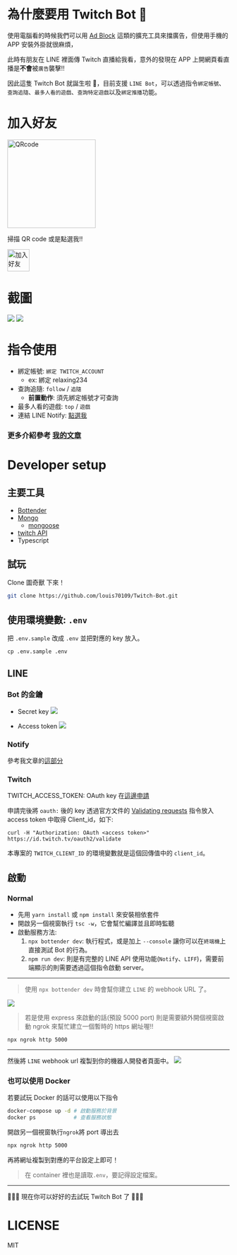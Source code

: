 # 為什麼要用 Twitch Bot 👾

使用電腦看的時候我們可以用 [Ad Block](https://chrome.google.com/webstore/detail/adblock-%E2%80%94-best-ad-blocker/gighmmpiobklfepjocnamgkkbiglidom?hl=zh-TW) 這類的擴充工具來擋廣告，但使用手機的 APP 安裝外掛就很麻煩，

此時有朋友在 LINE 裡面傳 Twitch 直播給我看，意外的發現在 APP 上開網頁看直播是**不會**被`廣告`襲擊!!

因此這隻 Twitch Bot 就誕生啦 🎉，目前支援 `LINE Bot`，可以透過指令`綁定帳號`、`查詢追隨`、`最多人看的遊戲`、`查詢特定遊戲`以及`綁定推播`功能。

# 加入好友

<img height="200" border="0" alt="QRcode" src="https://i.imgur.com/kRcEhBN.png">

掃描 QR code 或是點選我!!

<a href="https://line.me/R/ti/p/%40eae1476b"><img height="50" border="0" alt="加入好友" src="https://scdn.line-apps.com/n/line_add_friends/btn/zh-Hant.png"></a>

# 截圖

![](https://i.imgur.com/9KJojv4l.png)
![](https://i.imgur.com/9QKncuJl.png)

# 指令使用

- 綁定帳號: `綁定 TWITCH_ACCOUNT`
  - ex: 綁定 relaxing234
- 查詢追隨: `follow` / `追隨`
  - **前置動作**: 須先綁定帳號才可查詢
- 最多人看的遊戲: `top` / `遊戲`
- 連結 LINE Notify: [點選我](https://liff.line.me/1653917374-QqknRPqk)

### 更多介紹參考 [我的文章](https://nijialin.com/2020/03/09/Twitch-Bot-%E5%85%A8%E9%9D%A2%E5%8D%87%E7%B4%9A%EF%BC%81/)

# Developer setup

## 主要工具

- [Bottender](https://github.com/Yoctol/bottender)
- [Mongo](https://www.mongodb.com/)
  - [mongoose](https://mongoosejs.com/)
- [twitch API](https://d-fischer.github.io/twitch/docs/basic-usage/getting-started.html)
- Typescript

## 試玩

Clone 圖奇獸 下來！

```sh
git clone https://github.com/louis70109/Twitch-Bot.git
```

## 使用環境變數: `.env`

把 `.env.sample` 改成 `.env` 並把對應的 key 放入。

```
cp .env.sample .env
```

## LINE

### Bot 的金鑰

- Secret key
  ![](https://i.imgur.com/mwLCBIe.png)

- Access token
  ![](https://i.imgur.com/7hVHm3c.png)

### Notify

參考我文章的[這部分](https://nijialin.com/2020/03/09/Twitch-Bot-%E5%85%A8%E9%9D%A2%E5%8D%87%E7%B4%9A%EF%BC%81/#%E9%BB%9E%E5%AD%90%E4%BE%86%E6%BA%90)

### Twitch

TWITCH_ACCESS_TOKEN: OAuth key 在[這邊申請](https://twitchapps.com/tmi/)

申請完後將 `oauth:` 後的 key 透過官方文件的 [Validating requests](https://dev.twitch.tv/docs/authentication/#validating-requests) 指令放入 access token 中取得 Client_id，如下:

```
curl -H "Authorization: OAuth <access token>" https://id.twitch.tv/oauth2/validate
```

本專案的 `TWITCH_CLIENT_ID` 的環境變數就是這個回傳值中的 `client_id`。

## 啟動

### Normal

- 先用 `yarn install` 或 `npm install` 來安裝相依套件
- 開啟另一個視窗執行 `tsc -w`，它會幫忙編譯並且即時監聽
- 啟動服務方法:
  1. `npx bottender dev`: 執行程式，或是加上 `--console` 讓你可以在`終端機`上直接測試 Bot 的行為。
  2. `npm run dev`: 則是有完整的 LINE API 使用功能(`Notify`、`LIFF`)，需要前端顯示的則需要透過這個指令啟動 server。

---

> 使用 `npx bottender dev` 時會幫你建立 `LINE` 的 webhook URL 了。

![](https://i.imgur.com/p3z2fCp.png)

> 若是使用 express 來啟動的話(預設 5000 port) 則是需要額外開個視窗啟動 ngrok 來幫忙建立一個暫時的 https 網址喔!!

```sh
npx ngrok http 5000
```

---

然後將 `LINE` webhook url 複製到你的機器人開發者頁面中。
![](https://i.imgur.com/KEpPgxK.png)

### 也可以使用 Docker

若要試玩 Docker 的話可以使用以下指令

```sh
docker-compose up -d # 啟動服務於背景
docker ps            # 查看服務狀態
```

開啟另一個視窗執行`ngrok`將 port 導出去

```sh
npx ngrok http 5000
```

再將網址複製到對應的平台設定上即可！

> 在 container 裡也是讀取`.env`，要記得設定檔案。

---

👾👾👾 現在你可以好好的去試玩 Twitch Bot 了 🎉🎉🎉

# LICENSE

MIT
